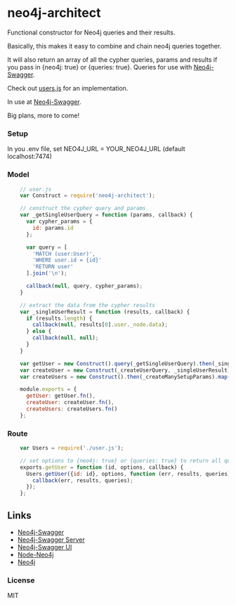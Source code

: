 neo4j-architect
===============

Functional constructor for Neo4j queries and their results.

Basically, this makes it easy to combine and chain neo4j queries together.

It will also return an array of all the cypher queries, params and results if you pass in {neo4j: true} or {queries: true}. Queries for use with [Neo4j-Swagger](http://neo4j-swagger.tinj.com).

Check out [users.js](https://github.com/tinj/node-neo4j-swagger-api/blob/master/models/users.js) for an implementation.

In use at [Neo4j-Swagger](http://neo4j-swagger.tinj.com).


Big plans, more to come!

### Setup

In you .env file, set NEO4J_URL = YOUR_NEO4J_URL (default localhost:7474)

### Model

```javascript
    // user.js
    var Construct = require('neo4j-architect');

    // construct the cypher query and params
    var _getSingleUserQuery = function (params, callback) {
      var cypher_params = {
        id: params.id
      };

      var query = [
        'MATCH (user:User)',
        'WHERE user.id = {id}'
        'RETURN user'
      ].join('\n');

      callback(null, query, cypher_params);
    }

    // extract the data from the cypher results
    var _singleUserResult = function (results, callback) {
      if (results.length) {
        callback(null, results[0].user._node.data);
      } else {
        callback(null, null);
      }
    }

    var getUser = new Construct().query(_getSingleUserQuery).then(_singleUserResult);
    var createUser = new Construct(_createUserQuery, _singleUserResult);
    var createUsers = new Construct().then(_createManySetupParams).map(createUser)

    module.exports = {
      getUser: getUser.fn(),
      createUser: createUser.fn(),
      createUsers: createUsers.fn()
    };
```

### Route

```javascript
    var Users = require('./user.js');

    // set options to {neo4j: true} or {queries: true} to return all queries/results
    exports.getUser = function (id, options, callback) {
      Users.getUser({id: id}, options, function (err, results, queries) {
        callback(err, results, queries);
      });
    };
```

Links
-------------
* [Neo4j-Swagger](http://neo4j-swagger.tinj.com)
* [Neo4j-Swagger Server](https://github.com/tinj/node-neo4j-swagger-api)
* [Neo4j-Swagger UI](https://github.com/tinj/neo4j-swagger-ui)
* [Node-Neo4j](https://github.com/thingdom/node-neo4j)
* [Neo4j](http://www.neo4j.org)


### License
MIT